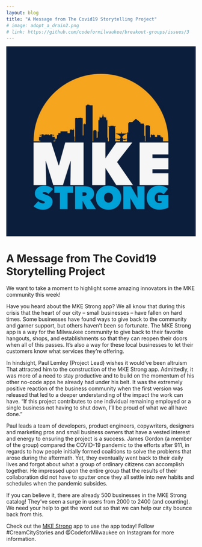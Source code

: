 ```yaml
---
layout: blog
title: "A Message from The Covid19 Storytelling Project"
# image: adopt_a_drain2.png
# link: https://github.com/codeformilwaukee/breakout-groups/issues/3
---
```


<!-- Project Description -->
<div class="usa-grid-wide">
    <div class="usa-width-one-third">
        <img src="assets/images/MKEstrong1.png">
    </div>
</div>

<h1>A Message from The Covid19 Storytelling Project</h1>


We want to take a moment to highlight some amazing innovators in the MKE community this week! 
 
Have you heard about the MKE Strong app? We all know that during this crisis that the heart of our city – small businesses – have fallen on hard times. Some businesses have found ways to give back to the community and garner support, but others haven’t been so fortunate. The MKE Strong app is a way for the Milwaukee community to give back to their favorite hangouts, shops, and establishments so that they can reopen their doors when all of this passes. It’s also a way for these local businesses to let their customers know what services they’re offering. 

In hindsight, Paul Lemley (Project Lead) wishes it would’ve been altruism
That attracted him to the construction of the MKE Strong app. Admittedly, 
it was more of a need to stay productive and to build on the momentum of his other no-code
apps he already had under his belt.  It was the extremely positive reaction of the business community when the first version was released that led to a deeper understanding of the impact the work can have.  “If this project contributes to one individual remaining employed or a single business not having to shut down, I’ll be proud of what we all have done.”

Paul leads a team of developers, product engineers, copywriters, designers and marketing pros and small business owners that have a vested interest and energy to ensuring the project is a success.  James Gordon (a member of the group) compared the COVID-19
pandemic to the efforts after 911, in regards to how people initially formed coalitions to solve the problems that arose during the aftermath. Yet, they eventually went back to their daily lives and forgot about what a group of ordinary citizens can accomplish together.  He impressed upon the entire group that the results of their collaboration did not have to sputter once they all settle into new habits and schedules when the pandemic subsides.

If you can believe it, there are already 500 businesses in the MKE Strong catalog! They’ve seen a surge in users from 2000 to 2400 (and counting).  We need your help to get the word out so that we can help our city bounce back from this. 
 
Check out the [MKE Strong](https://mkestrong.glideapp.io/) app to use the app today! Follow #CreamCityStories and @CodeforMilwaukee on Instagram for more information.


